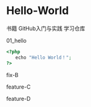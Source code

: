 # Hello-World
书籍 GitHub入门与实践 学习仓库

01_hello

```php
<?php
　　echo "Hello World！";
?>
```


fix-B

feature-C

feature-D
